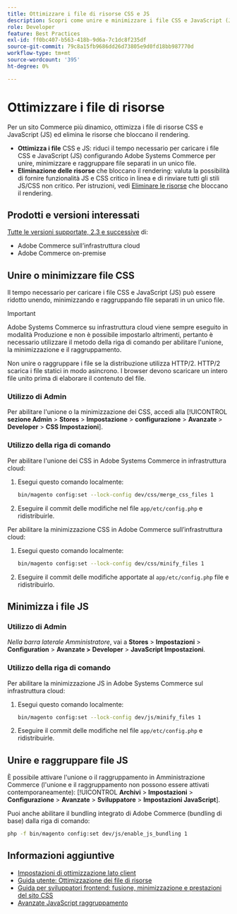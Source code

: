 ```yaml
---
title: Ottimizzare i file di risorse CSS e JS
description: Scopri come unire e minimizzare i file CSS e JavaScript (JS) per i progetti Adobe Commerce dall’amministratore o dalla riga di comando.
role: Developer
feature: Best Practices
exl-id: ff0bc407-b563-418b-9d6a-7c1dc8f235df
source-git-commit: 79c8a15fb9686dd26d73805e9d0fd18bb987770d
workflow-type: tm+mt
source-wordcount: '395'
ht-degree: 0%

---
```


# Ottimizzare i file di risorse

Per un sito Commerce più dinamico, ottimizza i file di risorse CSS e JavaScript (JS) ed elimina le risorse che bloccano il rendering.

- **Ottimizza i file** CSS e JS: riduci il tempo necessario per caricare i file CSS e JavaScript (JS) configurando Adobe Systems Commerce per unire, minimizzare e raggruppare file separati in un unico file.
- **Eliminazione delle risorse** che bloccano il rendering: valuta la possibilità di fornire funzionalità JS e CSS critico in linea e di rinviare tutti gli stili JS/CSS non critico. Per istruzioni, vedi [Eliminare le risorse](https://web.dev/render-blocking-resources/) che bloccano il rendering.

## Prodotti e versioni interessati

[Tutte le versioni supportate, 2.3 e successive](../../../release/versions.md) di:

- Adobe Commerce sull’infrastruttura cloud
- Adobe Commerce on-premise

## Unire o minimizzare file CSS

Il tempo necessario per caricare i file CSS e JavaScript (JS) può essere ridotto unendo, minimizzando e raggruppando file separati in un unico file.

>[!IMPORTANT]
>
>Adobe Systems Commerce su infrastruttura cloud viene sempre eseguito in modalità Produzione e non è possibile impostarlo altrimenti, pertanto è necessario utilizzare il metodo della riga di comando per abilitare l&#39;unione, la minimizzazione e il raggruppamento.

Non unire o raggruppare i file se la distribuzione utilizza HTTP/2. HTTP/2 scarica i file statici in modo asincrono. I browser devono scaricare un intero file unito prima di elaborare il contenuto del file.

### Utilizzo di Admin

Per abilitare l&#39;unione o la minimizzazione dei CSS, accedi alla [!UICONTROL **sezione Admin** > **Stores** > **Impostazione** > **configurazione** > **Avanzate** > **Developer** > **CSS Impostazioni**].

### Utilizzo della riga di comando

Per abilitare l&#39;unione dei CSS in Adobe Systems Commerce in infrastruttura cloud:

1. Esegui questo comando localmente:

   ```bash
   bin/magento config:set --lock-config dev/css/merge_css_files 1
   ```

1. Eseguire il commit delle modifiche nel file `app/etc/config.php` e ridistribuirle.

Per abilitare la minimizzazione CSS in Adobe Commerce sull’infrastruttura cloud:

1. Esegui questo comando localmente:

   ```bash
   bin/magento config:set --lock-config dev/css/minify_files 1
   ```

1. Eseguire il commit delle modifiche apportate al `app/etc/config.php` file e ridistribuirlo.

## Minimizza i file JS

### Utilizzo di Admin

*Nella barra laterale Amministratore*, vai a **Stores** > **Impostazioni** > **Configuration** > **Avanzate >** **Developer** > **JavaScript Impostazioni**.

### Utilizzo della riga di comando

Per abilitare la minimizzazione JS in Adobe Systems Commerce sul infrastruttura cloud:

1. Esegui questo comando localmente:

   ```bash
   bin/magento config:set --lock-config dev/js/minify_files 1
   ```

1. Eseguire il commit delle modifiche nel file `app/etc/config.php` e ridistribuirle.

## Unire e raggruppare file JS

È possibile attivare l&#39;unione o il raggruppamento in Amministrazione Commerce (l&#39;unione e il raggruppamento non possono essere attivati contemporaneamente): [!UICONTROL **Archivi** > **Impostazioni** > **Configurazione** > **Avanzate** > **Sviluppatore** > **Impostazioni JavaScript**].

Puoi anche abilitare il bundling integrato di Adobe Commerce (bundling di base) dalla riga di comando:

```bash
php -f bin/magento config:set dev/js/enable_js_bundling 1
```

## Informazioni aggiuntive

- [Impostazioni di ottimizzazione lato client](../../../performance/configuration.md#client-side-optimization-settings)
- [Guida utente: Ottimizzazione dei file di risorse](https://experienceleague.adobe.com/en/docs/commerce-admin/systems/tools/developer-tools#optimizing-resource-files)
- [Guida per sviluppatori frontend: fusione, minimizzazione e prestazioni del sito CSS](https://developer.adobe.com/commerce/frontend-core/guide/css/#css-merging-minification-and-performance)
- [Avanzate JavaScript raggruppamento](../../../performance/advanced-js-bundling.md)
